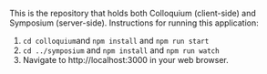This is the repository that holds both Colloquium (client-side) and Symposium (server-side).
Instructions for running this application:

1. `cd colloquium`and `npm install` and `npm run start`
2. `cd ../symposium` and `npm install` and `npm run watch`
3. Navigate to http://localhost:3000 in your web browser.

